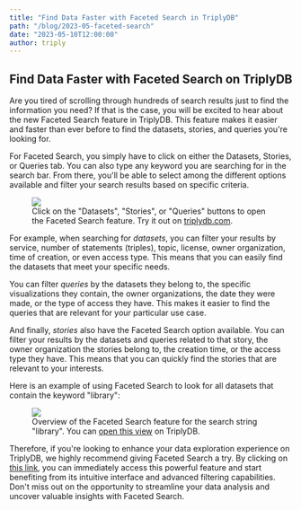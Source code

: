 ```yaml
---
title: "Find Data Faster with Faceted Search in TriplyDB"
path: "/blog/2023-05-faceted-search"
date: "2023-05-10T12:00:00"
author: triply
---
```


## Find Data Faster with Faceted Search on TriplyDB

Are you tired of scrolling through hundreds of search results just to find the information you need? If that is the case, you will be excited to hear about the new Faceted Search feature in TriplyDB. This feature makes it easier and faster than ever before to find the datasets, stories, and queries you're looking for.

For Faceted Search, you simply have to click on either the Datasets, Stories, or Queries tab. You can also type any keyword you are searching for in the search bar. From there, you'll be able to select among the different options available and filter your search results based on specific criteria.

<figure>
  <a href="https://triplydb.com" target="_blank">
    <img src="goToFacetedSearch.png">
  </a>
  <figcaption>
    Click on the "Datasets", "Stories", or "Queries" buttons to open the  Faceted Search feature. Try it out on <a href="https://triplydb.com" target="_blank">triplydb.com</a>.
  </figcaption>
</figure>

For example, when searching for *datasets*, you can filter your results by service, number of statements (triples), topic, license, owner organization, time of creation, or even access type. This means that you can easily find the datasets that meet your specific needs.

You can filter *queries* by the datasets they belong to, the specific visualizations they contain, the owner organizations, the date they were made, or the type of access they have. This makes it easier to find the queries that are relevant for your particular use case.

And finally, *stories* also have the Faceted Search option available. You can filter your results by the datasets and queries related to that story, the owner organization the stories belong to, the creation time, or the access type they have. This means that you can quickly find the stories that are relevant to your interests.

Here is an example of using Faceted Search to look for all datasets that contain the keyword "library":

<figure>
  <a href="https://triplydb.com/browse/datasets?q=library" target="_blank">
    <img src="facetedsearchDatasets.png">
  </a>
  <figcaption>
    Overview of the Faceted Search feature for the search string "library". You can <a href="https://triplydb.com/browse/datasets?q=library" target="_blank">open this view</a> on TriplyDB.
  </figcaption>
</figure>

Therefore, if you're looking to enhance your data exploration experience on TriplyDB, we highly recommend giving Faceted Search a try. By clicking on [this link](https://triplydb.com/browse/datasets), you can immediately access this powerful feature and start benefiting from its intuitive interface and advanced filtering capabilities. Don't miss out on the opportunity to streamline your data analysis and uncover valuable insights with Faceted Search.
